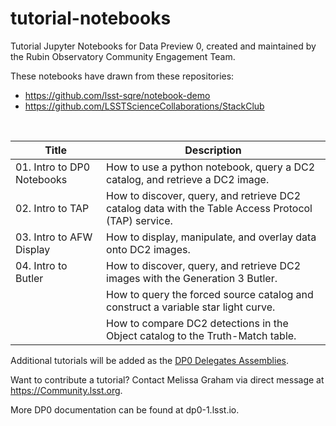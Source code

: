 # tutorial-notebooks
Tutorial Jupyter Notebooks for Data Preview 0, created and maintained by the Rubin Observatory Community Engagement Team.

These notebooks have drawn from these repositories:
 - https://github.com/lsst-sqre/notebook-demo
 - https://github.com/LSSTScienceCollaborations/StackClub

<br>

| Title  | Description  |
|---|---|
| 01. Intro to DP0 Notebooks | How to use a python notebook, query a DC2 catalog, and retrieve a DC2 image. |
| 02. Intro to TAP | How to discover, query, and retrieve DC2 catalog data with the Table Access Protocol (TAP) service. |
| 03. Intro to AFW Display | How to display, manipulate, and overlay data onto DC2 images. |
| 04. Intro to Butler | How to discover, query, and retrieve DC2 images with the Generation 3 Butler. |
| | How to query the forced source catalog and construct a variable star light curve. |
| | How to compare DC2 detections in the Object catalog to the Truth-Match table. |

Additional tutorials will be added as the [DP0 Delegates Assemblies](https://dp0-1.lsst.io/dp0-delegate-resources/index.html).

Want to contribute a tutorial? Contact Melissa Graham via direct message at https://Community.lsst.org.

More DP0 documentation can be found at dp0-1.lsst.io.
